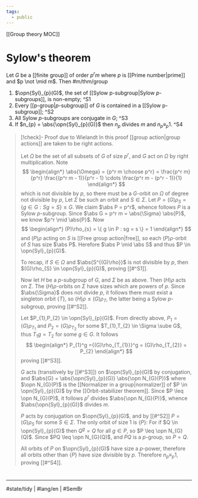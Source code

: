 ```yaml
---
tags:
  - public
---
```

[[Group theory MOC]]
# Sylow's theorem

Let $G$ be a [[finite group]] of order $p^r m$ where $p$ is [[Prime number|prime]] and $p \not \mid m$. 
Then #m/thm/group 

1. $\opn{Syl}_{p}(G)$, the set of [[Sylow p-subgroup|Sylow $p$-subgroups]], is non-empty; ^S1
2. Every [[p-group|$p$-subgroup]] of $G$ is contained in a [[Sylow p-subgroup]]; ^S2
3. All Sylow $p$-subgroups are conjugate in $G$; ^S3
4. If $n_{p} = \abs{\opn{Syl}_{p}(G)}$ then $n_p$ divides $m$ and $n_{p} \equiv_{p} 1$. ^S4

> [!check]- Proof due to Wielandt
> In this proof [[group action|group actions]] are taken to be right actions.
> 
> Let $\Omega$ be the set of all subsets of $G$ of size $p^r$,
> and $G$ act on $\Omega$ by right multiplication. Note
> $$
> \begin{align*}
> \abs{\Omega} = {p^r m \choose p^r} = \frac{p^r m}{p^r} \frac{(p^r m - 1)}{p^r - 1} \cdots \frac{p^r m - (p^r - 1)}{1}
> \end{align*}
> $$
> which is not divisible by $p$,
> so there must be a $G$-orbit on $\Omega$ of degree not divisible by $p$,
> Let $\Sigma$ be such an orbit and $S \in \Sigma$.
> Let $P = (G)\rho_{S} = \{ g \in G : Sg = S \} \leq G$.
> We claim $\abs P = p^r$, whence follows $P$ is a Sylow $p$-subgroup.
> Since $\abs G = p^r m = \abs{\Sigma} \abs{P}$, we know $p^r \mid \abs{P}$.
> Now
> $$
> \begin{align*}
> (P)\rho_{s} = \{ g \in P : sg = s \} = 1
> \end{align*}
> $$
> and $(P)\rho$ acting on $S$ is [[Free group action|free]],
> so each $(P)\rho$-orbit of $S$ has size $\abs P$.
> Herefore $\abs P \mid \abs S$ and thus $P \in \opn{Syl}_{p}(G)$.
> 
> To recap, if $S \in \Omega$ and $\abs{S^{(G)\rho}}$ is not divisible by $p$,
> then $(G)\rho_{S} \in \opn{Syl}_{p}(G)$, proving [[#^S1]].
> 
> Now let $H$ be a $p$-subgroup of $G$, and $\Sigma$ be as above.
> Then $(H)\rho$ acts on $\Sigma$.
> The $(H)\rho$-orbits on $\Sigma$ have sizes which are powers of $p$.
> Since $\abs{\Sigma}$ does not divide $p$, it follows there must exist a singleton orbit $\{ T \}$,
> so $(H)\rho \leq (G)\rho_{T}$, the latter being a Sylow $p$-subgroup, proving [[#^S2]].
> 
> Let $P_{1},P_{2} \in \opn{Syl}_{p}(G)$.
> From directly above, $P_{1} = (G)\rho_{T_{1}}$ and $P_{2} = (G)\rho_{T_{2}}$
> for some $T_{1},T_{2} \in \Sigma \sube G$,
> thus $T_{1}g = T_{2}$ for some $g \in G$.
> It follows
> $$
> \begin{align*}
> P_{1}^g ={(G)\rho_{T_{1}}}^g = (G)\rho_{T_{2}} = P_{2}
> \end{align*}
> $$
> proving [[#^S3]].
> 
> $G$ acts (transitively by [[#^S3]]) on $\opn{Syl}_{p}(G)$ by conjugation,
> and $\abs{G} = \abs{\opn{Syl}_{p}(G)} \abs{\opn N_{G}(P)}$ where $\opn N_{G}(P)$ is the [[Normalizer in a group|normalizer]] of $P \in \opn{Syl}_{p}(G)$
> by the [[Orbit-stabilizer theorem]].
> Since $P \leq \opn N_{G}(P)$, it follows $p^r$ divides $\abs{\opn N_{G}(P)}$,
> whence $\abs{\opn{Syl}_{p}(G)}$ divides $m$.
> 
> $P$ acts by conjugation on $\opn{Syl}_{p}(G)$, and by [[#^S2]] $P = (G)\rho_{S}$ for some $S \in \Sigma$.
> The only orbit of size 1 is $\{ P \}$:
> For if $Q \in \opn{Syl}_{p}(G)$ then $Q^g = Q$ for all $g \in P$,
> so $P \leq \opn N_{G}(Q)$.
> Since $PQ \leq \opn N_{G}(Q)$,
> and $PQ$ is a $p$-group, so $P = Q$.
> 
> All orbits of $P$ on $\opn{Syl}_{p}(G)$ have size a $p$-power,
> therefore all orbits other than $\{ P \}$ have size divisible by $p$.
> Therefore $n_{p} \equiv_{p} 1$, proving [[#^S4]]. <span class="QED"/>


#
---
#state/tidy | #lang/en | #SemBr
